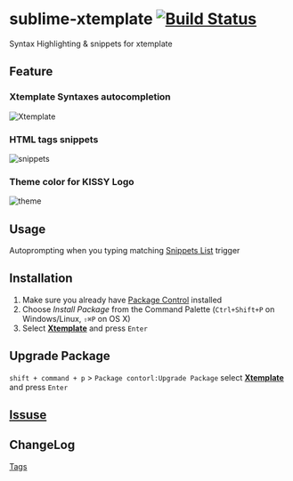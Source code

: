 sublime-xtemplate [![Build Status](https://travis-ci.org/noyobo/sublime-xtemplate.svg)](https://travis-ci.org/noyobo/sublime-xtemplate)
==========================
Syntax Highlighting & snippets for xtemplate

## Feature

### Xtemplate Syntaxes autocompletion

![Xtemplate][6]

### HTML tags snippets

![snippets][7]

### Theme color for KISSY Logo

![theme][5]

## Usage

Autoprompting when you typing matching [Snippets List](SNIPPETS.md) trigger

## Installation

1. Make sure you already have [Package Control][2] installed
2. Choose *Install Package* from the Command Palette (`Ctrl+Shift+P` on Windows/Linux, `⇧⌘P` on OS X)
3. Select **[Xtemplate][1]** and press `Enter`

## Upgrade Package

`shift + command + p` > `Package contorl:Upgrade Package` select **[Xtemplate][1]**  and press `Enter`

## [Issuse][3]

## ChangeLog

[Tags][4]

[1]: https://packagecontrol.io/packages/Xtemplate
[2]: https://packagecontrol.io/installation
[3]: https://github.com/noyobo/sublime-xtemplate/issues
[4]: https://github.com/noyobo/sublime-xtemplate/releases
[5]: https://cloud.githubusercontent.com/assets/1292082/8963773/714a11d0-3654-11e5-8253-2bb721cb9bd8.png
[6]: https://cloud.githubusercontent.com/assets/1292082/4594591/0a629d9c-5091-11e4-8acf-6755f2631f98.gif
[7]: https://cloud.githubusercontent.com/assets/1292082/4593753/20460dd6-5089-11e4-9b76-3c2ca0f379d9.gif